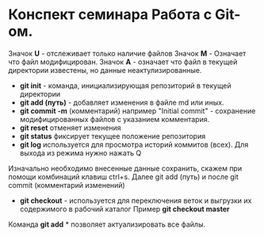 # Конспект семинара Работа с Git-ом.

Значок **U** - отслеживает только наличие файлов
Значок **M** - Означает что файл модифицирован.
Значок **A** - означает что файл в текущей директории известены, но данные неактулизированные.

* **git init** - команда, инициализирующая репозиторий в текущей директории
* **git add (путь)** - добавляет изменения в файле md или иных.
* **git commit -m** (комментарий) например "Initial commit" - сохранение модифицированных файлов с указанием комментария.
* **git reset** отменяет изменения
* **git status** фиксирует текущее положение репозитория 
* **git log** используется для просмотра историй коммитов (всех). Для выхода из режима нужно нажать Q


Изначально необходимо внесенные данные сохранить, скажем при помощи комбинаций клавиш ctrl+s.
Далее git add (путь)
и после git commit (комментарий изменений)

* **git checkout** - используется для переключения веток и выгрузки их содержимого в рабочий каталог 
Пример **git checkout master**

Команда **git add** *  позволяет актуализировать все файлы.
